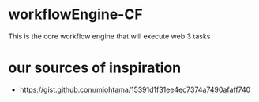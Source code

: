 # workflowEngine-CF
This is the core workflow engine that will execute web 3 tasks

# our sources of inspiration
- https://gist.github.com/miohtama/15391d1f31ee4ec7374a7490afaff740